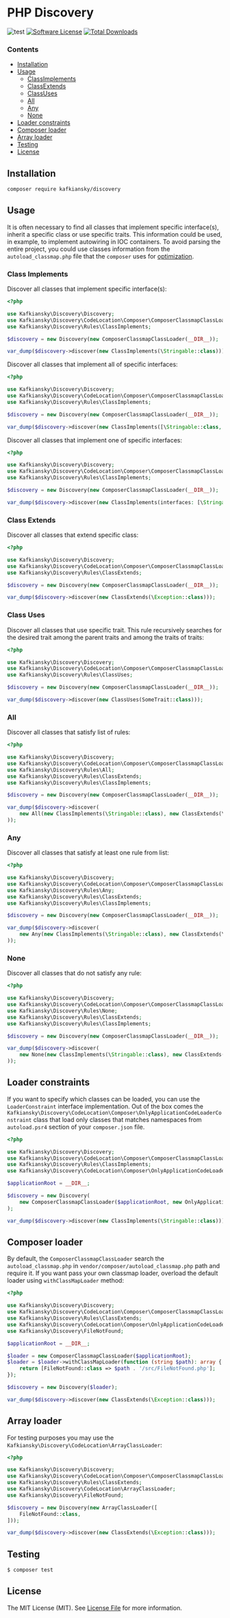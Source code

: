 # PHP Discovery

![test](https://github.com/kafkiansky/discovery/workflows/test/badge.svg?event=push)
[![Software License](https://img.shields.io/badge/license-MIT-brightgreen.svg?style=flat-square)](LICENSE)
[![Total Downloads](https://img.shields.io/packagist/dt/kafkiansky/discovery.svg?style=flat-square)](https://packagist.org/packages/kafkiansky/discovery)

### Contents

- [Installation](#installation)
- [Usage](#usage)
  - [ClassImplements](#class-implements)
  - [ClassExtends](#class-extends)
  - [ClassUses](#class-uses)
  - [All](#all)
  - [Any](#any)
  - [None](#none)
- [Loader constraints](#loader-constraints)
- [Composer loader](#composer-loader)
- [Array loader](#array-loader)
- [Testing](#testing)
- [License](#license)

## Installation

```bash
composer require kafkiansky/discovery
```

## Usage

It is often necessary to find all classes that implement specific interface(s), inherit a specific class or use specific traits.
This information could be used, in example, to implement autowiring in IOC containers. To avoid parsing the entire project, you could use classes information from the `autoload_classmap.php` file that the `composer` uses for [optimization](https://getcomposer.org/doc/articles/autoloader-optimization.md).

### Class Implements

Discover all classes that implement specific interface(s):

```php
<?php

use Kafkiansky\Discovery\Discovery;
use Kafkiansky\Discovery\CodeLocation\Composer\ComposerClassmapClassLoader;
use Kafkiansky\Discovery\Rules\ClassImplements;

$discovery = new Discovery(new ComposerClassmapClassLoader(__DIR__));

var_dump($discovery->discover(new ClassImplements(\Stringable::class))); // discover all interfaces that implement the Stringable interface.
```

Discover all classes that implement all of specific interfaces:

```php
<?php

use Kafkiansky\Discovery\Discovery;
use Kafkiansky\Discovery\CodeLocation\Composer\ComposerClassmapClassLoader;
use Kafkiansky\Discovery\Rules\ClassImplements;

$discovery = new Discovery(new ComposerClassmapClassLoader(__DIR__));

var_dump($discovery->discover(new ClassImplements([\Stringable::class, \ArrayAccess::class])));
```

Discover all classes that implement one of specific interfaces:

```php
<?php

use Kafkiansky\Discovery\Discovery;
use Kafkiansky\Discovery\CodeLocation\Composer\ComposerClassmapClassLoader;
use Kafkiansky\Discovery\Rules\ClassImplements;

$discovery = new Discovery(new ComposerClassmapClassLoader(__DIR__));

var_dump($discovery->discover(new ClassImplements(interfaces: [\Stringable::class, \ArrayAccess::class], implementsAll: false)));
```

### Class Extends

Discover all classes that extend specific class:

```php
<?php

use Kafkiansky\Discovery\Discovery;
use Kafkiansky\Discovery\CodeLocation\Composer\ComposerClassmapClassLoader;
use Kafkiansky\Discovery\Rules\ClassExtends;

$discovery = new Discovery(new ComposerClassmapClassLoader(__DIR__));

var_dump($discovery->discover(new ClassExtends(\Exception::class)));
```

### Class Uses

Discover all classes that use specific trait. This rule recursively searches for the desired trait among the parent traits and among the traits of traits:

```php
<?php

use Kafkiansky\Discovery\Discovery;
use Kafkiansky\Discovery\CodeLocation\Composer\ComposerClassmapClassLoader;
use Kafkiansky\Discovery\Rules\ClassUses;

$discovery = new Discovery(new ComposerClassmapClassLoader(__DIR__));

var_dump($discovery->discover(new ClassUses(SomeTrait::class)));
```

### All

Discover all classes that satisfy list of rules:

```php
<?php

use Kafkiansky\Discovery\Discovery;
use Kafkiansky\Discovery\CodeLocation\Composer\ComposerClassmapClassLoader;
use Kafkiansky\Discovery\Rules\All;
use Kafkiansky\Discovery\Rules\ClassExtends;
use Kafkiansky\Discovery\Rules\ClassImplements;

$discovery = new Discovery(new ComposerClassmapClassLoader(__DIR__));

var_dump($discovery->discover(
    new All(new ClassImplements(\Stringable::class), new ClassExtends(\Exception::class))
));
```

### Any

Discover all classes that satisfy at least one rule from list:

```php
<?php

use Kafkiansky\Discovery\Discovery;
use Kafkiansky\Discovery\CodeLocation\Composer\ComposerClassmapClassLoader;
use Kafkiansky\Discovery\Rules\Any;
use Kafkiansky\Discovery\Rules\ClassExtends;
use Kafkiansky\Discovery\Rules\ClassImplements;

$discovery = new Discovery(new ComposerClassmapClassLoader(__DIR__));

var_dump($discovery->discover(
    new Any(new ClassImplements(\Stringable::class), new ClassExtends(\Exception::class))
));
```

### None

Discover all classes that do not satisfy any rule:

```php
<?php

use Kafkiansky\Discovery\Discovery;
use Kafkiansky\Discovery\CodeLocation\Composer\ComposerClassmapClassLoader;
use Kafkiansky\Discovery\Rules\None;
use Kafkiansky\Discovery\Rules\ClassExtends;
use Kafkiansky\Discovery\Rules\ClassImplements;

$discovery = new Discovery(new ComposerClassmapClassLoader(__DIR__));

var_dump($discovery->discover(
    new None(new ClassImplements(\Stringable::class), new ClassExtends(\Exception::class))
));
```

## Loader constraints

If you want to specify which classes can be loaded, you can use the `LoaderConstraint` interface implementation.
Out of the box comes the `Kafkiansky\Discovery\CodeLocation\Composer\OnlyApplicationCodeLoaderConstraint` class that load only classes that matches namespaces from `autoload.psr4` section of your `composer.json` file.

```php
<?php

use Kafkiansky\Discovery\Discovery;
use Kafkiansky\Discovery\CodeLocation\Composer\ComposerClassmapClassLoader;
use Kafkiansky\Discovery\Rules\ClassImplements;
use Kafkiansky\Discovery\CodeLocation\Composer\OnlyApplicationCodeLoaderConstraint;

$applicationRoot = __DIR__;

$discovery = new Discovery(
    new ComposerClassmapClassLoader($applicationRoot, new OnlyApplicationCodeLoaderConstraint($applicationRoot))
);

var_dump($discovery->discover(new ClassImplements(\Stringable::class)));
```

## Composer loader

By default, the `ComposerClassmapClassLoader` search the `autoload_classmap.php` in `vendor/composer/autoload_classmap.php` path and require it.
If you want pass your own classmap loader, overload the default loader using `withClassMapLoader` method:

```php
<?php

use Kafkiansky\Discovery\Discovery;
use Kafkiansky\Discovery\CodeLocation\Composer\ComposerClassmapClassLoader;
use Kafkiansky\Discovery\Rules\ClassExtends;
use Kafkiansky\Discovery\CodeLocation\Composer\OnlyApplicationCodeLoaderConstraint;
use Kafkiansky\Discovery\FileNotFound;

$applicationRoot = __DIR__;

$loader = new ComposerClassmapClassLoader($applicationRoot);
$loader = $loader->withClassMapLoader(function (string $path): array {
    return [FileNotFound::class => $path . '/src/FileNotFound.php'];
});

$discovery = new Discovery($loader);

var_dump($discovery->discover(new ClassExtends(\Exception::class)));
```

## Array loader

For testing purposes you may use the `Kafkiansky\Discovery\CodeLocation\ArrayClassLoader`:

```php
<?php

use Kafkiansky\Discovery\Discovery;
use Kafkiansky\Discovery\CodeLocation\Composer\ComposerClassmapClassLoader;
use Kafkiansky\Discovery\Rules\ClassExtends;
use Kafkiansky\Discovery\CodeLocation\ArrayClassLoader;
use Kafkiansky\Discovery\FileNotFound;

$discovery = new Discovery(new ArrayClassLoader([
    FileNotFound::class,
]));

var_dump($discovery->discover(new ClassExtends(\Exception::class)));
```

## Testing

``` bash
$ composer test
```  

## License

The MIT License (MIT). See [License File](LICENSE) for more information.